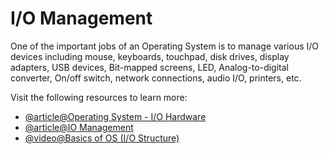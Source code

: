 # I/O Management

One of the important jobs of an Operating System is to manage various I/O devices including mouse, keyboards, touchpad, disk drives, display adapters, USB devices, Bit-mapped screens, LED, Analog-to-digital converter, On/off switch, network connections, audio I/O, printers, etc.

Visit the following resources to learn more:

- [@article@Operating System - I/O Hardware](https://www.tutorialspoint.com/operating_system/os_io_hardware.htm)
- [@article@IO Management](https://www.omscs-notes.com/operating-systems/io-management/)
- [@video@Basics of OS (I/O Structure)](https://www.youtube.com/watch?v=F18RiREDkwE)
